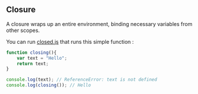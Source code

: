 ## Closure

A closure wraps up an entire environment, binding necessary variables from other scopes.

You can run [closed.js]() that runs this simple function :
```javascript
function closing(){
	var text = "Hello";
	return text;
}

console.log(text); // ReferenceError: text is not defined
console.log(closing()); // Hello
```
